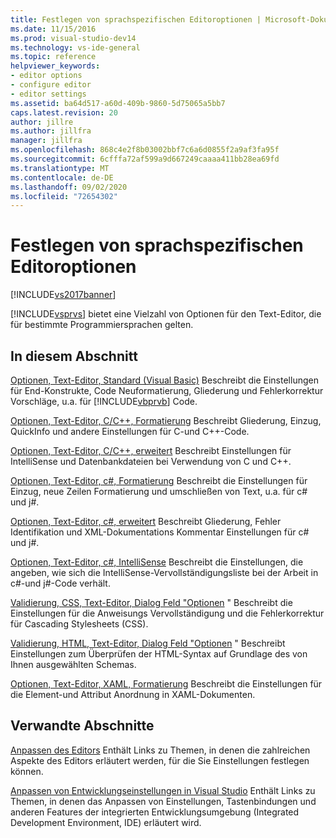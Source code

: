 ```yaml
---
title: Festlegen von sprachspezifischen Editoroptionen | Microsoft-Dokumentation
ms.date: 11/15/2016
ms.prod: visual-studio-dev14
ms.technology: vs-ide-general
ms.topic: reference
helpviewer_keywords:
- editor options
- configure editor
- editor settings
ms.assetid: ba64d517-a60d-409b-9860-5d75065a5bb7
caps.latest.revision: 20
author: jillre
ms.author: jillfra
manager: jillfra
ms.openlocfilehash: 868c4e2f8b03002bbf7c6a6d0855f2a9af3fa95f
ms.sourcegitcommit: 6cfffa72af599a9d667249caaaa411bb28ea69fd
ms.translationtype: MT
ms.contentlocale: de-DE
ms.lasthandoff: 09/02/2020
ms.locfileid: "72654302"
---
```

# <a name="setting-language-specific-editor-options"></a>Festlegen von sprachspezifischen Editoroptionen
[!INCLUDE[vs2017banner](../../includes/vs2017banner.md)]

[!INCLUDE[vsprvs](../../includes/vsprvs-md.md)] bietet eine Vielzahl von Optionen für den Text-Editor, die für bestimmte Programmiersprachen gelten.

## <a name="in-this-section"></a>In diesem Abschnitt
 [Optionen, Text-Editor, Standard (Visual Basic)](../../ide/reference/options-text-editor-basic-visual-basic.md) Beschreibt die Einstellungen für End-Konstrukte, Code Neuformatierung, Gliederung und Fehlerkorrektur Vorschläge, u.a. für [!INCLUDE[vbprvb](../../includes/vbprvb-md.md)] Code.

 [Optionen, Text-Editor, C/C++, Formatierung](../../ide/reference/options-text-editor-c-cpp-formatting.md) Beschreibt Gliederung, Einzug, QuickInfo und andere Einstellungen für C-und C++-Code.

 [Optionen, Text-Editor, C/C++, erweitert](../../ide/reference/options-text-editor-c-cpp-advanced.md) Beschreibt Einstellungen für IntelliSense und Datenbankdateien bei Verwendung von C und C++.

 [Optionen, Text-Editor, c#, Formatierung](../../ide/reference/options-text-editor-csharp-formatting.md) Beschreibt die Einstellungen für Einzug, neue Zeilen Formatierung und umschließen von Text, u.a. für c# und j#.

 [Optionen, Text-Editor, c#, erweitert](../../ide/reference/options-text-editor-csharp-advanced.md) Beschreibt Gliederung, Fehler Identifikation und XML-Dokumentations Kommentar Einstellungen für c# und j#.

 [Optionen, Text-Editor, c#, IntelliSense](../../ide/reference/options-text-editor-csharp-intellisense.md) Beschreibt die Einstellungen, die angeben, wie sich die IntelliSense-Vervollständigungsliste bei der Arbeit in c#-und j#-Code verhält.

 [Validierung, CSS, Text-Editor, Dialog Feld "Optionen](https://msdn.microsoft.com/library/5afe0808-16bb-420f-b620-7ca1a4d9f2cc) " Beschreibt die Einstellungen für die Anweisungs Vervollständigung und die Fehlerkorrektur für Cascading Stylesheets (CSS).

 [Validierung, HTML, Text-Editor, Dialog Feld "Optionen](https://msdn.microsoft.com/library/9c24ecfe-263e-4bf1-88de-d01be3992863) " Beschreibt Einstellungen zum Überprüfen der HTML-Syntax auf Grundlage des von Ihnen ausgewählten Schemas.

 [Optionen, Text-Editor, XAML, Formatierung](../../ide/reference/options-text-editor-xaml-formatting.md) Beschreibt die Einstellungen für die Element-und Attribut Anordnung in XAML-Dokumenten.

## <a name="related-sections"></a>Verwandte Abschnitte
 [Anpassen des Editors](../../ide/customizing-the-editor.md) Enthält Links zu Themen, in denen die zahlreichen Aspekte des Editors erläutert werden, für die Sie Einstellungen festlegen können.

 [Anpassen von Entwicklungseinstellungen in Visual Studio](https://msdn.microsoft.com/22c4debb-4e31-47a8-8f19-16f328d7dcd3) Enthält Links zu Themen, in denen das Anpassen von Einstellungen, Tastenbindungen und anderen Features der integrierten Entwicklungsumgebung (Integrated Development Environment, IDE) erläutert wird.
